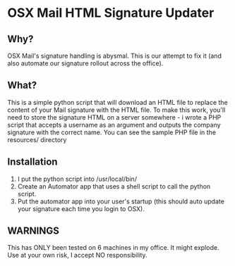 # OSX Mail HTML Signature Updater

## Why?
OSX Mail's signature handling is abysmal. This is our attempt to fix it (and also automate our signature rollout across the office).

## What?
This is a simple python script that will download an HTML file to replace the content of your Mail signature with the HTML file. To make this work, you'll need to store the signature HTML on a server somewhere - i wrote a PHP script that accepts a username as an argument and outputs the company signature with the correct name. You can see the sample PHP file in the resources/ directory

## Installation
1. I put the python script into /usr/local/bin/
2. Create an Automator app that uses a shell script to call the python script.
3. Put the automator app into your user's startup (this should auto update your signature each time you login to OSX).

## WARNINGS
This has ONLY been tested on 6 machines in my office. It might explode. Use at your own risk, I accept NO responsibility.
